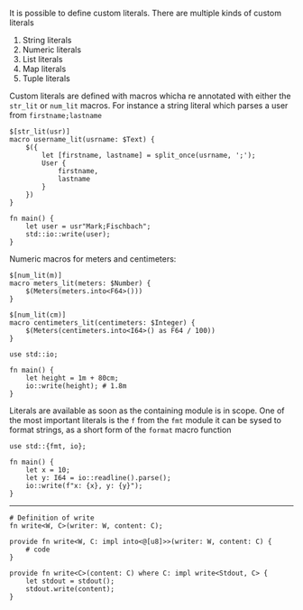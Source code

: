 It is possible to define custom literals. There are multiple kinds of custom literals
1. String literals
2. Numeric literals
3. List literals
4. Map literals
5. Tuple literals

Custom literals are defined with macros whicha re annotated with either the `str_lit` or
`num_lit` macros. For instance a string literal which parses a user from `firstname;lastname`

```
$[str_lit(usr)]
macro username_lit(usrname: $Text) {
    $({
        let [firstname, lastname] = split_once(usrname, ';');
        User {
            firstname, 
            lastname
        }
    })
}

fn main() {
    let user = usr"Mark;Fischbach";
    std::io::write(user);
}
```

Numeric macros for meters and centimeters:
```
$[num_lit(m)]
macro meters_lit(meters: $Number) {
    $(Meters(meters.into<F64>()))
}

$[num_lit(cm)]
macro centimeters_lit(centimeters: $Integer) {
    $(Meters(centimeters.into<I64>() as F64 / 100))
}

use std::io;

fn main() {
    let height = 1m + 80cm;
    io::write(height); # 1.8m
}
```

Literals are available as soon as the containing module is in scope. 
One of the most important literals is the `f` from the `fmt` module it can be sysed to 
format strings, as a short form of the `format` macro function


```
use std::{fmt, io};

fn main() {
    let x = 10;
    let y: I64 = io::readline().parse();
    io::write(f"x: {x}, y: {y}");
}
```


--------------------

```
# Definition of write
fn write<W, C>(writer: W, content: C);

provide fn write<W, C: impl into<@[u8]>>(writer: W, content: C) {
    # code
}

provide fn write<C>(content: C) where C: impl write<Stdout, C> {
    let stdout = stdout();
    stdout.write(content);
}
```

